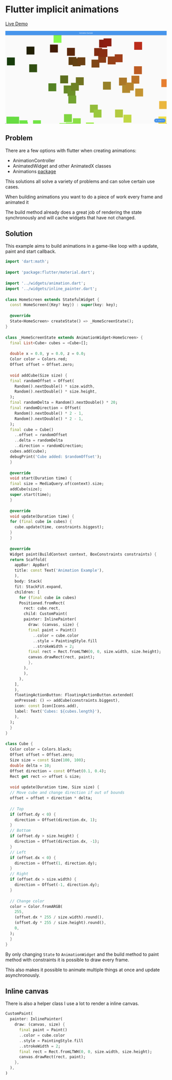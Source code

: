 # Flutter implicit animations

[Live Demo](https://rodydavis.github.io/flutter_implicit_animations/)

![](/screenshots/cubes.png)

## Problem

There are a few options with flutter when creating animations:

- AnimationController
- AnimatedWidget and other AnimatedX classes
- Animations [package](https://pub.dev/packages/animations)

This solutions all solve a variety of problems and can solve certain use cases.

When building animations you want to do a piece of work every frame and animated it

The build method already does a great job of rendering the state synchronously and will cache widgets that have not changed.

## Solution

This example aims to build animations in a game-like loop with a update, paint and start callback.

```dart
import 'dart:math';

import 'package:flutter/material.dart';

import '../widgets/animation.dart';
import '../widgets/inline_painter.dart';

class HomeScreen extends StatefulWidget {
  const HomeScreen({Key? key}) : super(key: key);

  @override
  State<HomeScreen> createState() => _HomeScreenState();
}

class _HomeScreenState extends AnimationWidget<HomeScreen> {
  final List<Cube> cubes = <Cube>[];

  double x = 0.0, y = 0.0, z = 0.0;
  Color color = Colors.red;
  Offset offset = Offset.zero;

  void addCube(Size size) {
  final randomOffset = Offset(
    Random().nextDouble() * size.width,
    Random().nextDouble() * size.height,
  );
  final randomDelta = Random().nextDouble() * 20;
  final randomDirection = Offset(
    Random().nextDouble() * 2 - 1,
    Random().nextDouble() * 2 - 1,
  );
  final cube = Cube()
    ..offset = randomOffset
    ..delta = randomDelta
    ..direction = randomDirection;
  cubes.add(cube);
  debugPrint('Cube added: $randomOffset');
  }

  @override
  void start(Duration time) {
  final size = MediaQuery.of(context).size;
  addCube(size);
  super.start(time);
  }

  @override
  void update(Duration time) {
  for (final cube in cubes) {
    cube.update(time, constraints.biggest);
  }
  }

  @override
  Widget paint(BuildContext context, BoxConstraints constraints) {
  return Scaffold(
    appBar: AppBar(
    title: const Text('Animation Example'),
    ),
    body: Stack(
    fit: StackFit.expand,
    children: [
      for (final cube in cubes)
      Positioned.fromRect(
        rect: cube.rect,
        child: CustomPaint(
        painter: InlinePainter(
          draw: (canvas, size) {
          final paint = Paint()
            ..color = cube.color
            ..style = PaintingStyle.fill
            ..strokeWidth = 2;
          final rect = Rect.fromLTWH(0, 0, size.width, size.height);
          canvas.drawRect(rect, paint);
          },
        ),
        ),
      ),
    ],
    ),
    floatingActionButton: FloatingActionButton.extended(
    onPressed: () => addCube(constraints.biggest),
    icon: const Icon(Icons.add),
    label: Text('Cubes: ${cubes.length}'),
    ),
  );
  }
}

class Cube {
  Color color = Colors.black;
  Offset offset = Offset.zero;
  Size size = const Size(100, 100);
  double delta = 10;
  Offset direction = const Offset(0.1, 0.4);
  Rect get rect => offset & size;

  void update(Duration time, Size size) {
  // Move cube and change direction if out of bounds
  offset = offset + direction * delta;

  // Top
  if (offset.dy < 0) {
    direction = Offset(direction.dx, 1);
  }
  // Bottom
  if (offset.dy > size.height) {
    direction = Offset(direction.dx, -1);
  }
  // Left
  if (offset.dx < 0) {
    direction = Offset(1, direction.dy);
  }
  // Right
  if (offset.dx > size.width) {
    direction = Offset(-1, direction.dy);
  }

  // Change color
  color = Color.fromARGB(
    255,
    (offset.dx * 255 / size.width).round(),
    (offset.dy * 255 / size.height).round(),
    0,
  );
  }
}

```

By only changing `State` to `AnimationWidget` and the build method to paint method with constraints it is possible to draw every frame.

This also makes it possible to animate multiple things at once and update asynchronously.

## Inline canvas

There is also a helper class I use a lot to render a inline canvas.

```dart
CustomPaint(
  painter: InlinePainter(
    draw: (canvas, size) {
      final paint = Paint()
      ..color = cube.color
      ..style = PaintingStyle.fill
      ..strokeWidth = 2;
      final rect = Rect.fromLTWH(0, 0, size.width, size.height);
      canvas.drawRect(rect, paint);
    },
  ),
)
```
